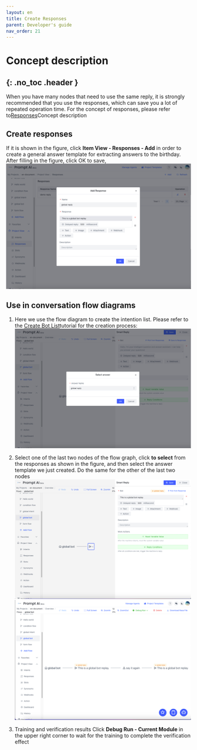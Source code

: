 ```yaml
---
layout: en
title: Create Responses
parent: Developer's guide
nav_order: 21
---
```


# Concept description
{: .no_toc .header }
---
When you have many nodes that need to use the same reply, it is strongly recommended that you use the responses, which can save you a lot of repeated operation time.
For the concept of responses, please refer to[Responses](/docs/appendix/appendix/#回答列表)Concept description

## Create responses

If it is shown in the figure, click **Item View - Responses - Add** in order to create a general answer template for extracting answers to the birthday. After filling in the figure, click OK to save,
![11-bot-global](/assets/images/tutorial/template/01-bot-global.png)
## Use in conversation flow diagrams
1. Here we use the flow diagram to create the intention list. Please refer to the [Create Bot List](/docs/tutorial/node-template/bot-global/)tutorial for the creation process:
   ![05-user-global](/assets/images/tutorial/template/02-bot-global.png)

2. Select one of the last two nodes of the flow graph, click **to select** from the responses as shown in the figure, and then select the answer template we just created. Do the same for the other of the last two nodes
   ![12-bot-global](/assets/images/tutorial/template/03-bot-global.png)
   ![12-bot-global](/assets/images/tutorial/template/04-bot-global.png)

3. Training and verification results
   Click **Debug Run - Current Module** in the upper right corner to wait for the training to complete the verification effect